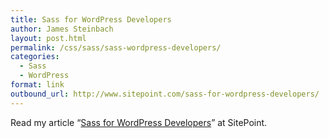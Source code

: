 ```yaml
---
title: Sass for WordPress Developers
author: James Steinbach
layout: post.html
permalink: /css/sass/sass-wordpress-developers/
categories:
  - Sass
  - WordPress
format: link
outbound_url: http://www.sitepoint.com/sass-for-wordpress-developers/
---
```

Read my article &#8220;[Sass for WordPress Developers][1]&#8221; at SitePoint.

 [1]: http://www.sitepoint.com/sass-for-wordpress-developers/
